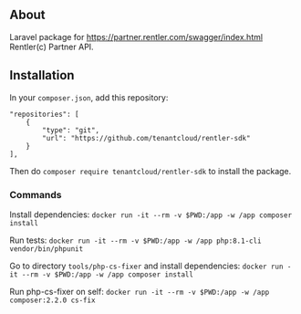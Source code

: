 ## About
Laravel package for https://partner.rentler.com/swagger/index.html Rentler(c) Partner API.

## Installation
In your `composer.json`, add this repository:
```
"repositories": [
    {
        "type": "git",
        "url": "https://github.com/tenantcloud/rentler-sdk"
    }
],
```
Then do `composer require tenantcloud/rentler-sdk` to install the package.

### Commands
Install dependencies:
`docker run -it --rm -v $PWD:/app -w /app composer install`

Run tests:
`docker run -it --rm -v $PWD:/app -w /app php:8.1-cli vendor/bin/phpunit`

Go to directory `tools/php-cs-fixer` and install dependencies:
`docker run -it --rm -v $PWD:/app -w /app composer install`

Run php-cs-fixer on self:
`docker run -it --rm -v $PWD:/app -w /app composer:2.2.0 cs-fix`
